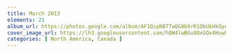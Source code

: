 ```yaml
---
title: March 2013
elements: 21
album_url: https://photos.google.com/album/AF1QipN87TwQG8bXrR1QbUkHkOyeaCYVrfq-qcPqBZi1
cover_image_url: https://lh3.googleusercontent.com/hQW4lwBGu8OxGQx4HuwEmGL5dY5nNsn6EbrQiVg-nHi_4bIJG7TWv669Kh0DH0KAEj29oPidGhEy-R7wn1YGBYNf_YYm98KF5sHSGICV_C95m8rd7xIZdXIqd4I5url-Y0NxNGMIaF4I_lm7Nz1-qB20bQtSl8anoeCC5tRKP7Z8VkhAJAoHSaJCw7YU9hCTWMIeu6EfKISe7JdVHcyjuE841gXdMXkV33YfxjeWRCVaN5oAEpp6A2rcMfdcDjGvXUYLujyHvo66nlhLEY9LMj2WMcpymb-ZFdR8Qu-nVxxSOVkQ2FoPZOr2TKt0XeK4vFrQRt-isKx6M9igPYStpv1811OpJAl-frjkKvaO4A9ZSdL9YvXjBrmhC-mR7mCV_lX-6InRjIkeCSEjnD0mF62AgqWY9Dba_97m4t-gZOeA9riUHJY02BEQwRFk73uNQPo7hIsPlwUwKSzozqObNmfrLQPpXc49Ncpo11VMtcdXsuCX_a2pVOsL5yGrr1JDzEGS6BZwGjxILMxCOZb5ZGt8pmrvYHcDzgd5ybp53uehrtjENnyGVVUnKaFtehHiPhzhdkwInzUgkRQ2ZNJQcSSL54wuNjS1sE2ddW-HaoSBQXY9czz1LpBnJJPYVGIhWPCSULkLVgxKGrg868mcT8WqiA=s195-p-k-no
categories: [ North America, Canada ]
---
```

